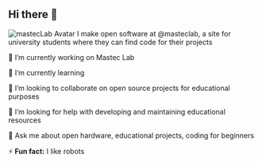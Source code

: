 ## Hi there 👋
![mastecLab Avatar](https://avatars.githubusercontent.com/u/26703220?s=400&u=927f69fb3f2b8b60190476fa0cea140fd09cf28b&v=4)
I make open software at @masteclab, a site for university students where they can find code for their projects

🔭 I’m currently working on Mastec Lab

🌱 I’m currently learning 

👯 I’m looking to collaborate on open source projects for educational purposes

🤔 I’m looking for help with developing and maintaining educational resources

💬 Ask me about open hardware, educational projects, coding for beginners

⚡ **Fun fact:** I like robots
